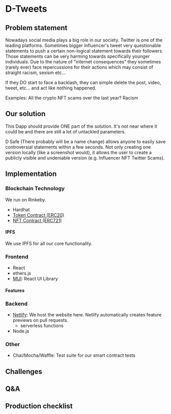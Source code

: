 # D-Tweets

## Problem statement

Nowadays social media plays a big role in our society.
Twitter is one of the leading platforms. Sometimes bigger influencer's tweet very questionable statements to push a certain non-logical statement towards their followers. Those statements can be very harming towards specifically younger individuals.
Due to the nature of "internet consequences" they sometimes (rarely ever) face repercussions for their actions which may consist of straight racism, sexism etc...

If they DO start to face a backlash, they can simple delete the post, video, tweet, etc... and act like nothing happened.

Examples: All the crypto NFT scams over the last year?
Racism

## Our solution

This Dapp should provide ONE part of the solution. It's not near where it could be and there are still a lot of untackled parameters.

D Safe (There probably will be a name change) allows anyone to easily save controversial statements within a few seconds.
Not only creating one version locally (like a screenshot would), it allows the user to create a publicly visible and undeniable version (e.g. Influencer NFT Twitter Scams).

## Implementation

### Blockchain Technology

We run on Rinkeby.

- Hardhat
- [Token Contract (ERC20)]()
- [NFT Contract (ERC721)]()

#### IPFS

We use IPFS for all our core functionality.

### Frontend

- React
- ethers.js
- [MUI](https://mui.com/): React UI Library

#### Features

### Backend

- [Netlify](https://www.netlify.com/): We host the website here. Netlify automatically creates feature previews on pull requests.
  - serverless functions
- Node.js

### Other

- Chai/Mocha/Waffle: Test suite for our smart contract tests

## Challenges

## Q&A

## Production checklist
